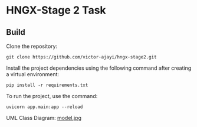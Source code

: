 # HNGX-Stage 2 Task

## Build

Clone the repository:

```
git clone https://github.com/victor-ajayi/hngx-stage2.git
```

Install the project dependencies using the following command after creating a virtual environment:

```
pip install -r requirements.txt
```

To run the project, use the command:

```
uvicorn app.main:app --reload
```

UML Class Diagram: [model.jpg](https://disk.yandex.ru/i/hByWPEio7h-Smg)
